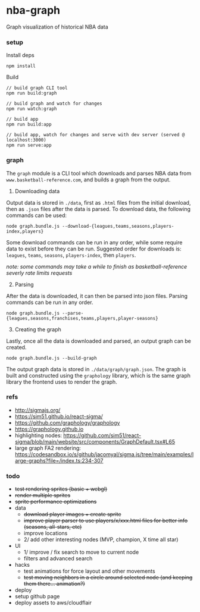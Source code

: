 # nba-graph

Graph visualization of historical NBA data

### setup

Install deps

```
npm install
```

Build

```
// build graph CLI tool
npm run build:graph

// build graph and watch for changes
npm run watch:graph

// build app
npm run build:app

// build app, watch for changes and serve with dev server (served @ localhost:3000)
npm run serve:app
```

### graph

The `graph` module is a CLI tool which downloads and parses NBA data from `www.basketball-reference.com`, and builds a graph from the output. 

1. Downloading data

Output data is stored in `./data`, first as `.html` files from the initial download, then as `.json` files after the data is parsed. To download data, the following commands can be used: 

`node graph.bundle.js --download-{leagues,teams,seasons,players-index,players}`

Some download commands can be run in any order, while some require data to exist before they can be run. Suggested order for downloads is: `leagues`, `teams`, `seasons`, `players-index`, then `players`.

_note: some commands may take a while to finish as basketball-reference severly rate limits requests_

2. Parsing

After the data is downloaded, it can then be parsed into json files. Parsing commands can be run in any order.

`node graph.bundle.js --parse-{leagues,seasons,franchises,teams,players,player-seasons}`

3. Creating the graph

Lastly, once all the data is downloaded and parsed, an output graph can be created.

`node graph.bundle.js --build-graph`

The output graph data is stored in `./data/graph/graph.json`. The graph is built and constructed using the `graphology` library, which is the same graph library the frontend uses to render the graph. 

### refs
* http://sigmajs.org/
* https://sim51.github.io/react-sigma/
* https://github.com/graphology/graphology
* https://graphology.github.io
* highlighting nodes: https://github.com/sim51/react-sigma/blob/main/website/src/components/GraphDefault.tsx#L65
* large graph FA2 rendering: https://codesandbox.io/s/github/jacomyal/sigma.js/tree/main/examples/large-graphs?file=/index.ts:234-307

### todo
* ~~test rendering sprites (basic + webgl)~~
* ~~render multiple sprites~~
* ~~sprite performance optimizations~~
* data
  * ~~download player images + create sprite~~
  * ~~improve player parser to use players/x/xxx.html files for better info (seasons, all-stars, etc)~~
  * improve locations
  * 2/ add other interesting nodes (MVP, champion, X time all star)
* UI 
  * 1/ improve / fix search to move to current node
  * filters and advanced search
* hacks
  * test animations for force layout and other movements 
  * ~~test moving neighbors in a circle around selected node (and keeping them there... animation?)~~
* deploy
 * setup github page
 * deploy assets to aws/cloudflair
